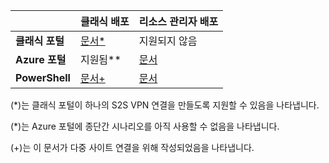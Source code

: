 | | **클래식 배포** | **리소스 관리자 배포** |
|----------------------------------------|--------------|----------------------|
| **클래식 포털** |[문서\*](../articles/vpn-gateway/vpn-gateway-site-to-site-create.md) | 지원되지 않음 |
| **Azure 포털** | 지원됨\*\* | [문서](vpn-gateway-howto-site-to-site-resource-manager-portal.md)|
| **PowerShell** |[문서+](..articles/vpn-gateway/vpn-gateway-multi-site.md) | [문서](..articles/vpn-gateway/vpn-gateway-create-site-to-site-rm-powershell.md)| 

\(\*\)는 클래식 포털이 하나의 S2S VPN 연결을 만들도록 지원할 수 있음을 나타냅니다.

\(\*\)는 Azure 포털에 종단간 시나리오를 아직 사용할 수 없음을 나타냅니다.

\(+\)는 이 문서가 다중 사이트 연결을 위해 작성되었음을 나타냅니다.

<!---HONumber=AcomDC_0803_2016-->